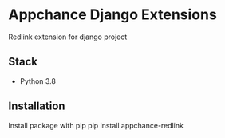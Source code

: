 # Appchance Django Extensions

Redlink extension for django project

## Stack

* Python 3.8


## Installation
Install package with pip
pip install appchance-redlink
